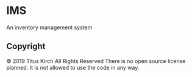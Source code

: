 # IMS
An inventory management system

## Copyright
© 2019 Titus Kirch All Rights Reserved
There is no open source license planned.
It is not allowed to use the code in any way.
